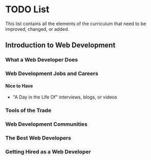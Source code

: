 # TODO List

This list contains all the elements of the curriculum that need to be improved, changed, or added.

## Introduction to Web Development
### What a Web Developer Does
### Web Development Jobs and Careers
#### Nice to Have
* "A Day in the Life Of" interviews, blogs, or videos

### Tools of the Trade
### Web Development Communities
### The Best Web Developers
### Getting Hired as a Web Developer